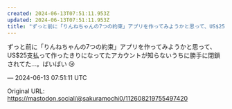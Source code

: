 ```yaml
---
created: 2024-06-13T07:51:11.953Z
updated: 2024-06-13T07:51:11.953Z
title: "ずっと前に「りんねちゃんの7つの約束」アプリを作ってみようかと思って、US$25[...]"
---
```


<p>ずっと前に「りんねちゃんの7つの約束」アプリを作ってみようかと思って、US$25支払って作ったきりになってたアカウントが知らないうちに勝手に閉鎖されてた…。ばいばい 😢</p>

&mdash; 2024-06-13 07:51:11 UTC

Original URL: https://mastodon.social/@sakuramochi0/112608219755497420
